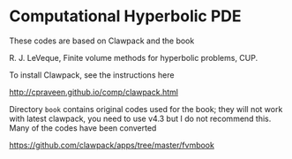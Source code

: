 # Computational Hyperbolic PDE

These codes are based on Clawpack and the book 

R. J. LeVeque, Finite volume methods for hyperbolic problems, CUP.

To install Clawpack, see the instructions here

http://cpraveen.github.io/comp/clawpack.html

Directory `book` contains original codes used for the book; they will not work with latest clawpack, you need to use v4.3 but I do not recommend this. Many of the codes have been converted

https://github.com/clawpack/apps/tree/master/fvmbook
